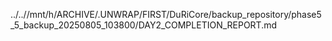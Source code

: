 ../..//mnt/h/ARCHIVE/.UNWRAP/FIRST/DuRiCore/backup_repository/phase5_5_backup_20250805_103800/DAY2_COMPLETION_REPORT.md